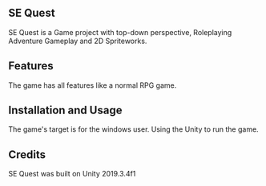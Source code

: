 ## SE Quest 
SE Quest is a Game project with top-down perspective, Roleplaying Adventure Gameplay and 2D Spriteworks.

## Features
The game has all features like a normal RPG game.

## Installation and Usage
The game's target is for the windows user.
Using the Unity to run the game.

## Credits
SE Quest was built on Unity 2019.3.4f1
